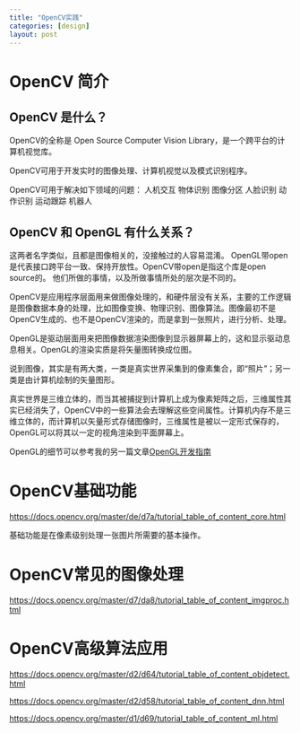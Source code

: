 ```yaml
---
title: "OpenCV实践"
categories: [design]
layout: post
---
```


# OpenCV 简介

## OpenCV 是什么？

OpenCV的全称是 Open Source Computer Vision Library，是一个跨平台的计算机视觉库。

OpenCV可用于开发实时的图像处理、计算机视觉以及模式识别程序。

OpenCV可用于解决如下领域的问题：
人机交互 物体识别 图像分区 人脸识别 动作识别 运动跟踪 机器人

## OpenCV 和 OpenGL 有什么关系？

这两者名字类似，且都是图像相关的，没接触过的人容易混淆。
OpenGL带open是代表接口跨平台一致、保持开放性。OpenCV带open是指这个库是open source的。
他们所做的事情，以及所做事情所处的层次是不同的。

OpenCV是应用程序层面用来做图像处理的，和硬件层没有关系，主要的工作逻辑是图像数据本身的处理，比如图像变换、物理识别、图像算法。图像最初不是OpenCV生成的、也不是OpenCV渲染的，而是拿到一张照片，进行分析、处理。

OpenGL是驱动层面用来把图像数据渲染图像到显示器屏幕上的，这和显示驱动息息相关。OpenGL的渲染实质是将矢量图转换成位图。

说到图像，其实是有两大类，一类是真实世界采集到的像素集合，即“照片”；另一类是由计算机绘制的矢量图形。

真实世界是三维立体的，而当其被捕捉到计算机上成为像素矩阵之后，三维属性其实已经消失了，OpenCV中的一些算法会去理解这些空间属性。计算机内存不是三维立体的，而计算机以矢量形式存储图像时，三维属性是被以一定形式保存的，OpenGL可以将其以一定的视角渲染到平面屏幕上。


OpenGL的细节可以参考我的另一篇文章[OpenGL开发指南](https://lucky521.github.io/blog/design/2017/11/21/opengl.html)


# OpenCV基础功能

https://docs.opencv.org/master/de/d7a/tutorial_table_of_content_core.html

基础功能是在像素级别处理一张图片所需要的基本操作。



# OpenCV常见的图像处理

https://docs.opencv.org/master/d7/da8/tutorial_table_of_content_imgproc.html



# OpenCV高级算法应用

https://docs.opencv.org/master/d2/d64/tutorial_table_of_content_objdetect.html

https://docs.opencv.org/master/d2/d58/tutorial_table_of_content_dnn.html

https://docs.opencv.org/master/d1/d69/tutorial_table_of_content_ml.html



<!--
这里是注释区

```
print "hello"
```

***Stronger***

{% highlight python %}
print "hello, Lucky!"
{% endhighlight %}

![My image]({{ site.baseurl }}/images/emule.png)

My Github is [here][mygithub].
[mygithub]: https://github.com/lucky521

-->